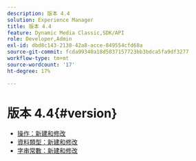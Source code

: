 ```yaml
---
description: 版本 4.4
solution: Experience Manager
title: 版本 4.4
feature: Dynamic Media Classic,SDK/API
role: Developer,Admin
exl-id: dbd8c143-2138-42a8-acce-849554cfd68a
source-git-commit: fcda99340a18d5037157723bb3bdca5fa9df3277
workflow-type: tm+mt
source-wordcount: '17'
ht-degree: 17%

---
```


# 版本 4.4{#version}

* [操作：新建和修改](r-4-4-operations.md)
* [資料類型：新建和修改](r-4-4-types.md)
* [字串常數：新建和修改](r-4-4-string-constants.md)
